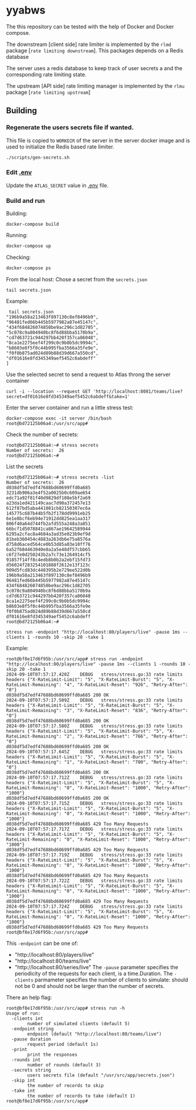 # yyabws

The this repository can be tested with the help of Docker and Docker compose.

The downstream [client side] rate limiter is implemented by the `rlmd` package [`rate limiting downstream`]. This packages depends on a Redis database

The server uses a redis database to keep track of user secrets a and the corresponding rate limiting state. 

The upstream [API side] rate limiting manager is implemented by the `rlmu` package [`rate limiting upstream`]

## Building 

### Regenerate the users secrets file if wanted. 
This file is copied to `WORKDIR` of the server in the server docker image and is used to initialize the Redis based rate limiter. 

```bash
./scripts/gen-secrets.sh
```
### Edit [.env](.env)
Update the `ATLAS_SECRET` value in [.env](.env) file.

### Build and run
Building:
```
docker-compose build
```
Running:

```bash
docker-compose up
```
Checking:
```bash
docker-compose ps
```
From the local host: 
Chose a secret from the `secrets.json`
```
tail secrets.json
```
Example:
```
 tail secrets.json 
"196b9a58a213463f897130c8ef8496b9",
"96481fed66b445b5977982a87e45147c",
"434f684826074850be9ac296c1d82705",
"5c078c9a804940bc8f6d88bba5170b9a",
"cd7d63721c944297bb420f357ca86048",
"8ca1e2275eef4f299c0c9b0b5dc9994c",
"b8603e8f5f0c44b995fba3566a35fe9e",
"f0f0b875ad024d89b88d39d667a550cd",
"df01616e8fd345349aef5452c6abdeff"
]

```
Use the selected secret to send a request to Atlas throng the server container

```
curl -i --location --request GET 'http://localhost:8081/teams/live?secret=df01616e8fd345349aef5452c6abdeff&take=1'
```
Enter the server container and run a little stress test:
```
docker-compose exec -it server /bin/bash
root@bd72125b06a4:/usr/src/app#

```
Check the number of secrets:
```
root@bd72125b06a4:~# stress secrets 
Number of secrets:  26
root@bd72125b06a4:~# 

```
List the secrets 

```
root@bd72125b06a4:~# stress secrets -list
Number of secrets:  26
d038df5d7edf47688bd60699ffd0a685
3231db906a3e4f52a0025b0c609ae654
edc71a92f81f40d9829df108e5bf2a69
a23da1ed421149caac7d90a372457e13
612f87bd5aba441081cb82150307ec6a
145775c687b44b5fb2f178dd9991eb25
6e1e8bcf6eb94e71912dd825ea1aa317
806f40a64d744fb2afd555a248a3a851
66bcf1d5078841ca867ae19642589944
6295a2cfac8a4684a3ad35e023b9ef9d
81beb360454c4883a263db6e75a8576a
d758d6aced564ce0b53d85a03e10ff76
6a52f684463040e8a2a5e48df57cbb65
c6f27e0d250243b2a7c73e1264914cf5
91857f14ff8c4edb8b0b2a2ebf15fd73
d56024f283254101888f2612e13f123c
909d5fcd83dc448395b2e729ee522d0b
196b9a58a213463f897130c8ef8496b9
96481fed66b445b5977982a87e45147c
434f684826074850be9ac296c1d82705
5c078c9a804940bc8f6d88bba5170b9a
cd7d63721c944297bb420f357ca86048
8ca1e2275eef4f299c0c9b0b5dc9994c
b8603e8f5f0c44b995fba3566a35fe9e
f0f0b875ad024d89b88d39d667a550cd
df01616e8fd345349aef5452c6abdeff
root@bd72125b06a4:~# 

```

```
stress run -endpoint "http://localhost:80/players/live" -pause 1ms --clients 1 -rounds 10 -skip 20 -take 1
```
Example:
```
root@bf8e17d6f95b:/usr/src/app# stress run -endpoint "http://localhost:80/players/live" -pause 1ms --clients 1 -rounds 10 -skip 20 -take 1
2024-09-10T07:57:17.420Z	DEBUG	stress/stress.go:33	rate limits headers	{"X-RateLimit-Limit": "5", "X-RateLimit-Burst": "5", "X-RateLimit-Remaining": "4", "X-RateLimit-Reset": "926", "Retry-After": "0"}
d038df5d7edf47688bd60699ffd0a685 200 OK
2024-09-10T07:57:17.509Z	DEBUG	stress/stress.go:33	rate limits headers	{"X-RateLimit-Limit": "5", "X-RateLimit-Burst": "5", "X-RateLimit-Remaining": "3", "X-RateLimit-Reset": "836", "Retry-After": "0"}
d038df5d7edf47688bd60699ffd0a685 200 OK
2024-09-10T07:57:17.580Z	DEBUG	stress/stress.go:33	rate limits headers	{"X-RateLimit-Limit": "5", "X-RateLimit-Burst": "5", "X-RateLimit-Remaining": "2", "X-RateLimit-Reset": "766", "Retry-After": "0"}
d038df5d7edf47688bd60699ffd0a685 200 OK
2024-09-10T07:57:17.645Z	DEBUG	stress/stress.go:33	rate limits headers	{"X-RateLimit-Limit": "5", "X-RateLimit-Burst": "5", "X-RateLimit-Remaining": "1", "X-RateLimit-Reset": "700", "Retry-After": "0"}
d038df5d7edf47688bd60699ffd0a685 200 OK
2024-09-10T07:57:17.712Z	DEBUG	stress/stress.go:33	rate limits headers	{"X-RateLimit-Limit": "5", "X-RateLimit-Burst": "5", "X-RateLimit-Remaining": "0", "X-RateLimit-Reset": "1000", "Retry-After": "1000"}
d038df5d7edf47688bd60699ffd0a685 200 OK
2024-09-10T07:57:17.715Z	DEBUG	stress/stress.go:33	rate limits headers	{"X-RateLimit-Limit": "5", "X-RateLimit-Burst": "5", "X-RateLimit-Remaining": "0", "X-RateLimit-Reset": "1000", "Retry-After": "1000"}
d038df5d7edf47688bd60699ffd0a685 429 Too Many Requests
2024-09-10T07:57:17.717Z	DEBUG	stress/stress.go:33	rate limits headers	{"X-RateLimit-Limit": "5", "X-RateLimit-Burst": "5", "X-RateLimit-Remaining": "0", "X-RateLimit-Reset": "1000", "Retry-After": "1000"}
d038df5d7edf47688bd60699ffd0a685 429 Too Many Requests
2024-09-10T07:57:17.719Z	DEBUG	stress/stress.go:33	rate limits headers	{"X-RateLimit-Limit": "5", "X-RateLimit-Burst": "5", "X-RateLimit-Remaining": "0", "X-RateLimit-Reset": "1000", "Retry-After": "1000"}
d038df5d7edf47688bd60699ffd0a685 429 Too Many Requests
2024-09-10T07:57:17.722Z	DEBUG	stress/stress.go:33	rate limits headers	{"X-RateLimit-Limit": "5", "X-RateLimit-Burst": "5", "X-RateLimit-Remaining": "0", "X-RateLimit-Reset": "1000", "Retry-After": "1000"}
d038df5d7edf47688bd60699ffd0a685 429 Too Many Requests
2024-09-10T07:57:17.724Z	DEBUG	stress/stress.go:33	rate limits headers	{"X-RateLimit-Limit": "5", "X-RateLimit-Burst": "5", "X-RateLimit-Remaining": "0", "X-RateLimit-Reset": "1000", "Retry-After": "1000"}
d038df5d7edf47688bd60699ffd0a685 429 Too Many Requests
root@bf8e17d6f95b:/usr/src/app# 
```
This `-endpoint` can be one of:
- "http://localhost:80/players/live"
- "http://localhost:80/teams/live"
- "http://localhost:80/series/live"
The `-pause` parameter specifies the periodicity of the requests for each client, is a time.Duration.
The `-clients` parmameter specifies the number of clients to simulate: should not be 0 and should not be larger than the number of secrets.

There an help flag:
```
root@bf8e17d6f95b:/usr/src/app# stress run -h
Usage of run:
  -clients int
    	number of simulated clients (default 5)
  -endpoint string
    	endpoint (default "http://localhost:80/teams/live")
  -pause duration
    	request period (default 1s)
  -print
    	print the responses
  -rounds int
    	number of rounds (default 3)
  -secrets string
    	users secrets file (default "/usr/src/app/secrets.json")
  -skip int
    	the number of records to skip
  -take int
    	the number of records to take (default 1)
root@bf8e17d6f95b:/usr/src/app# 

```



